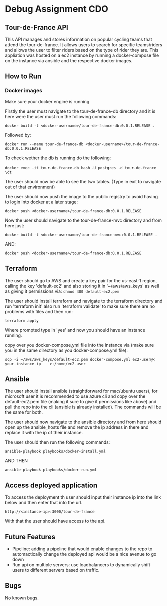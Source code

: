 # Debug Assignment CDO

## Tour-de-France API
This API manages and stores information on popular cycling teams that attend the tour-de-france. It allows users to search for specific teams/riders and allows the user to filter riders based on the type of rider they are. This appliation was hosted on a ec2 instance by running a docker-compose file on the instance via ansible and the respective docker images.

## How to Run

### Docker images
Make sure your docker engine is running

Firstly the user must navigate to the tour-de-france-db directory and it is here were the user must run the following commands:

``` docker build -t <docker-username>/tour-de-france-db:0.0.1.RELEASE . ```

Followed by:

``` docker run --name tour-de-france-db <docker-username>/tour-de-france-db:0.0.1.RELEASE ```

To check wether the db is running do the following:

``` docker exec -it tour-de-france-db bash ```
``` -U postgres -d tour-de-france ```
``` \dt ```

The user should now be able to see the two tables. (Type in exit to navigate out of that environment)

The user should now push the image to the public registry to avoid having to login into docker at a later stage:

``` docker push <docker-username>/tour-de-france-db:0.0.1.RELEASE ```

Now the user should navigate to the tour-de-france-mvc directory and from here just:

``` docker build -t <docker-username>/tour-de-france-mvc:0.0.1.RELEASE . ```

AND:

``` docker push <docker-username>/tour-de-france-db:0.0.1.RELEASE ```


## Terraform
The user should go to AWS and create a key pair for the us-east-1 region, calling the key 'default-ec2' and also storing it in '~/aws/aws_keys' as well as giving it permissions via:
``` chmod 400 default-ec2.pem ```

The user should install terraform and navigate to the terraform directory and run 'terraform init' also run 'terraform validate' to make sure there are no problems with files and then run:

``` terraform apply ```

Where prompted type in 'yes' and now you should have an instance running.

copy over you docker-compose,yml file into the instance via (make sure you in the same directory as you docker-compose.yml file):

``` scp -i ~/aws/aws_keys/default-ec2.pem docker-compose.yml ec2-user@<   your-instance-ip    >:/home/ec2-user ```

## Ansible
The user should install ansible (straightforward for mac/ubuntu users), for microsoft user it is recommended to use azure cli and copy over the default-ec2.pem file (making it sure to give it permissions like above) and pull the repo into the cli (ansible is already installed). The commands will be the same for both.

The user should now navigate to the ansible directory and from here should open up the ansible_hosts file and remove the ip address in there and replace it with the ip of their instance.

The user should then run the following commands:

``` ansible-playbook playbooks/docker-install.yml ```

AND THEN

``` ansible-playbook playbooks/docker-run.yml ```


## Access deployed application
To access the deployment th user should input their instance ip into the link below and then enter that into the url.

``` http://<instance-ip>:3000/tour-de-france ```

With that the user should have access to the api.



## Future Features

 - Pipeline: adding a pipeline that would enable changes to the repo to automactically change the deployed api would be a nice avenue to go down 
 - Run api on multiple servers: use loadbalancers to dynamically shift users to different servers based on traffic.

## Bugs 

No known bugs.

